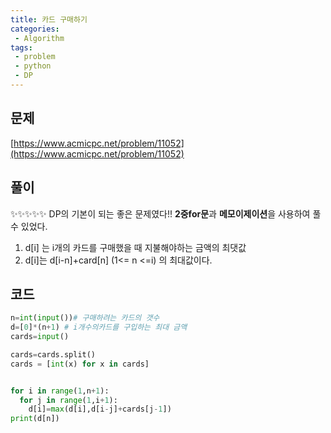 ```yaml
---
title: 카드 구매하기
categories:
 - Algorithm
tags:
 - problem
 - python
 - DP
---
```



## 문제

[https://www.acmicpc.net/problem/11052](https://www.acmicpc.net/problem/11052)

## 풀이

✨✨✨✨✨
DP의 기본이 되는 좋은 문제였다!!
**2중for문**과 **메모이제이션**을 사용하여 풀 수 있었다.

1. d[i] 는 i개의 카드를 구매했을 때 지불해야하는 금액의 최댓값
2. d[i]는 d[i-n]+card[n] (1<= n <=i) 의 최대값이다.

## 코드

```python
n=int(input())# 구매하려는 카드의 갯수
d=[0]*(n+1) # i개수의카드를 구입하는 최대 금액
cards=input()

cards=cards.split()
cards = [int(x) for x in cards]


for i in range(1,n+1):
  for j in range(1,i+1):
    d[i]=max(d[i],d[i-j]+cards[j-1])
print(d[n])

```